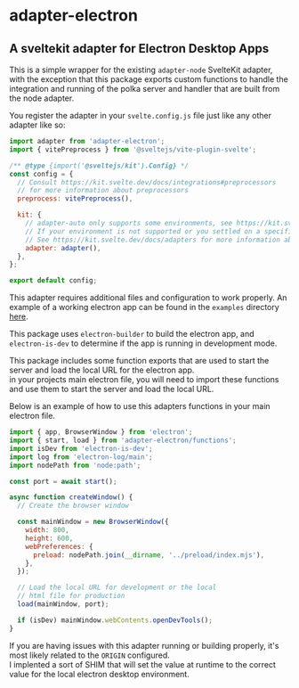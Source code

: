 # adapter-electron

## A sveltekit adapter for Electron Desktop Apps

This is a simple wrapper for the existing `adapter-node` SvelteKit adapter, with the exception that this package exports custom functions to handle the integration and running of the polka server and handler that are built from the node adapter.

You register the adapter in your `svelte.config.js` file just like any other adapter like so:

```js
import adapter from 'adapter-electron';
import { vitePreprocess } from '@sveltejs/vite-plugin-svelte';

/** @type {import('@sveltejs/kit').Config} */
const config = {
  // Consult https://kit.svelte.dev/docs/integrations#preprocessors
  // for more information about preprocessors
  preprocess: vitePreprocess(),

  kit: {
    // adapter-auto only supports some environments, see https://kit.svelte.dev/docs/adapter-auto for a list.
    // If your environment is not supported or you settled on a specific environment, switch out the adapter.
    // See https://kit.svelte.dev/docs/adapters for more information about adapters.
    adapter: adapter(),
  },
};

export default config;
```

This adapter requires additional files and configuration to work properly.
An example of a working electron app can be found in the `examples` directory [here](https://github.com/LukeHagar/sveltekit-adapters/tree/main/examples/electron).

This package uses `electron-builder` to build the electron app, and `electron-is-dev` to determine if the app is running in development mode.

This package includes some function exports that are used to start the server and load the local URL for the electron app.  
in your projects main electron file, you will need to import these functions and use them to start the server and load the local URL.

Below is an example of how to use this adapters functions in your main electron file.

```js
import { app, BrowserWindow } from 'electron';
import { start, load } from 'adapter-electron/functions';
import isDev from 'electron-is-dev';
import log from 'electron-log/main';
import nodePath from 'node:path';

const port = await start();

async function createWindow() {
  // Create the browser window

  const mainWindow = new BrowserWindow({
    width: 800,
    height: 600,
    webPreferences: {
      preload: nodePath.join(__dirname, '../preload/index.mjs'),
    },
  });

  // Load the local URL for development or the local
  // html file for production
  load(mainWindow, port);

  if (isDev) mainWindow.webContents.openDevTools();
}
```

If you are having issues with this adapter running or building properly, it's most likely related to the `ORIGIN` configured.  
I implented a sort of SHIM that will set the value at runtime to the correct value for the local electron desktop environment.
